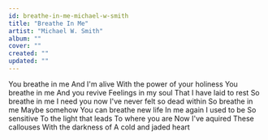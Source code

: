 ```yaml
---
id: breathe-in-me-michael-w-smith
title: "Breathe In Me"
artist: "Michael W. Smith"
album: ""
cover: ""
created: ""
updated: ""
---
```


You breathe in me
And I'm alive
With the power of your holiness
You breathe in me
And you revive
Feelings in my soul
That I have laid to rest
So breathe in me
I need you now
I've never felt so dead within
So breathe in me
Maybe somehow
You can breathe new life
In me again
I used to be
So sensitive
To the light that leads
To where you are
Now I've aquired
These callouses
With the darkness of
A cold and jaded heart